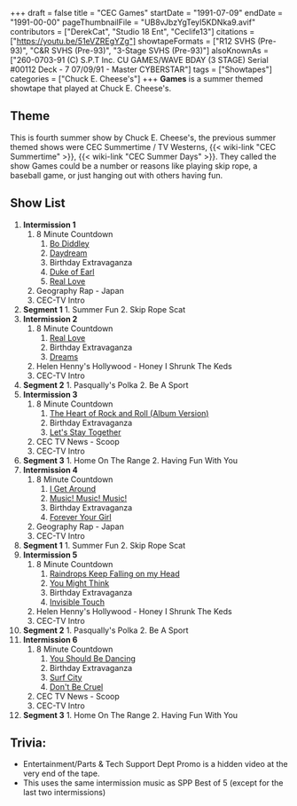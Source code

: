 +++
draft = false
title = "CEC Games"
startDate = "1991-07-09"
endDate = "1991-00-00"
pageThumbnailFile = "UB8vJbzYgTeyI5KDNka9.avif"
contributors = ["DerekCat", "Studio 18 Ent", "Ceclife13"]
citations = ["https://youtu.be/51eVZREgYZg"]
showtapeFormats = ["R12 SVHS (Pre-93)", "C&R SVHS (Pre-93)", "3-Stage SVHS (Pre-93)"]
alsoKnownAs = ["260-0703-91 (C) S.P.T Inc. CU GAMES/WAVE BDAY (3 STAGE) Serial #00112 Deck - 7 07/09/91 - Master CYBERSTAR"]
tags = ["Showtapes"]
categories = ["Chuck E. Cheese's"]
+++
**Games** is a summer themed showtape that played at Chuck E. Cheese's.

## Theme

This is fourth summer show by Chuck E. Cheese's, the previous summer themed shows were CEC Summertime / TV Westerns, {{< wiki-link "CEC Summertime" >}}, {{< wiki-link "CEC Summer Days" >}}. They called the show Games could be a number or reasons like playing skip rope, a baseball game, or just hanging out with others having fun.

## Show List

1.  **Intermission 1**
    1.  8 Minute Countdown
        1.  [Bo Diddley](https://en.wikipedia.org/wiki/Bo_Diddley_(Bo_Diddley_song))
        2.  [Daydream](https://en.wikipedia.org/wiki/Daydream_(The_Lovin%27_Spoonful_song))
        3.  Birthday Extravaganza
        4.  [Duke of Earl](https://en.wikipedia.org/wiki/Duke_of_Earl)
        5.  [Real Love](https://en.wikipedia.org/wiki/Real_Love_(Jody_Watley_song))
    2.  Geography Rap - Japan
    3.  CEC-TV Intro
2.   **Segment 1**
    1.  Summer Fun
    2.  Skip Rope Scat
3.  **Intermission 2**
    1.  8 Minute Countdown
        1.  [Real Love](https://en.wikipedia.org/wiki/Real_Love_(Jody_Watley_song))
        2.  Birthday Extravaganza
        3.  [Dreams](https://en.wikipedia.org/wiki/Dreams_(Fleetwood_Mac_song))
    2.  Helen Henny's Hollywood - Honey I Shrunk The Keds
    3.  CEC-TV Intro
4.   **Segment 2**
    1.  Pasqually's Polka
    2.  Be A Sport
5.  **Intermission 3**
    1.  8 Minute Countdown
        1.  [The Heart of Rock and Roll (Album Version)](https://en.wikipedia.org/wiki/The_Heart_of_Rock_%26_Roll)
        2.  Birthday Extravaganza
        3.  [Let's Stay Together](https://en.wikipedia.org/wiki/Let%27s_Stay_Together_(Al_Green_album))
    2.  CEC TV News - Scoop
    3.  CEC-TV Intro
6.   **Segment 3**
    1.  Home On The Range
    2.  Having Fun With You
7.  **Intermission 4**
    1.  8 Minute Countdown
        1.  [I Get Around](https://en.wikipedia.org/wiki/I_Get_Around)
        2.  [Music! Music! Music!](https://en.wikipedia.org/wiki/Music!_Music!_Music!)
        3.  Birthday Extravaganza
        4.  [Forever Your Girl](https://en.wikipedia.org/wiki/Forever_Your_Girl)
    2.  Geography Rap - Japan
    3.  CEC-TV Intro
8.   **Segment 1**
    1.  Summer Fun
    2.  Skip Rope Scat
9.  **Intermission 5**
    1.  8 Minute Countdown
        1.  [Raindrops Keep Falling on my Head](https://en.wikipedia.org/wiki/Raindrops_Keep_Fallin%27_on_My_Head)
        2.  [You Might Think](https://en.wikipedia.org/wiki/You_Might_Think)
        3.  Birthday Extravaganza
        4.  [Invisible Touch](https://en.wikipedia.org/wiki/Invisible_Touch)
    2.  Helen Henny's Hollywood - Honey I Shrunk The Keds
    3.  CEC-TV Intro
10.  **Segment 2**
    1.  Pasqually's Polka
    2.  Be A Sport
11. **Intermission 6**
    1.  8 Minute Countdown
        1.  [You Should Be Dancing](https://en.wikipedia.org/wiki/You_Should_Be_Dancing)
        2.  Birthday Extravaganza
        3.  [Surf City](https://en.wikipedia.org/wiki/Surf_City_(song))
        4.  [Don't Be Cruel](https://en.wikipedia.org/wiki/Don%27t_Be_Cruel)
    2.  CEC TV News - Scoop
    3.  CEC-TV Intro
12.  **Segment 3**
    1.  Home On The Range
    2.  Having Fun With You

## Trivia:

- Entertainment/Parts & Tech Support Dept Promo is a hidden video at the very end of the tape.
- This uses the same intermission music as SPP Best of 5 (except for the last two intermissions)

